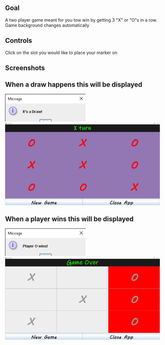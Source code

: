 ## Goal
A two player game meant for you tow win by getting 3 "X" or "O"s in a row. Game background changes automatically

## Controls
Click on the slot you would like to place your marker on

## Screenshots

## When a draw happens this will be displayed
![Title screen](https://raw.githubusercontent.com/Botlhe-M/java-tic-tac-toe/main/screenshots/draw-message.png)
![Title screen](https://raw.githubusercontent.com/Botlhe-M/java-tic-tac-toe/main/screenshots/draw-image.png)

## When a player wins this will be displayed
![Title screen](https://raw.githubusercontent.com/Botlhe-M/java-tic-tac-toe/main/screenshots/win-Message%20.png)
![Title screen](https://raw.githubusercontent.com/Botlhe-M/java-tic-tac-toe/main/screenshots/win-image.png)
